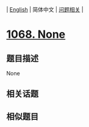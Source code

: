 
| [English](README_EN.md) | 简体中文 | [问题相关](QUESTION.md) |
# [1068. None](https://leetcode-cn.com/problems/product-sales-analysis-i/)
## 题目描述
None
## 相关话题

## 相似题目

